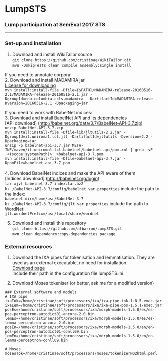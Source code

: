 # LumpSTS
### Lump participation at SemEval 2017 STS
___
### Set-up and installation

1. Download and install WikiTailor source <br />
`git clone https://github.com/cristinae/WikiTailor.git` <br />
`mvn -DskipTests clean compile assembly:single install` <br />

If you need to annotate corpora: <br />
2. Download and install MADAMIRA jar <br />
[License for downloading](http://innovation.columbia.edu/technologies/cu14012_arabic-language-disambiguation-for-natural-language-processing-applications) <br />
`mvn install:install-file -Dfile={$PATH}/MADAMIRA-release-20160516-2.1/MADAMIRA-release-20160516-2.1.jar -DgroupId=edu.columbia.ccls.madamira  -DartifactId=MADAMIRA-release -Dversion=20160516-2.1 -Dpackaging=jar` <br />

If you need to work with BabelNet indices: <br />
3. Download and install BabelNet API and its dependencies <br />
[API download] (http://babelnet.org/data/3.7/BabelNet-API-3.7.zip) <br />
`unzip BabelNet-API-3.7.zip` <br />
`mvn install:install-file -Dfile=lib/jltutils-2.2.jar -DgroupId=it.uniroma1.lcl.jlt -DartifactId=jltutils -Dversion=2.2 -Dpackaging=jar` <br />
`unzip -p babelnet-api-3.7.jar META-INF/maven/it.uniroma1.lcl.babelnet/babelnet-api/pom.xml | grep -vP '<(scope|systemPath)>' >babelnet-api-3.7.pom` <br />
`mvn install:install-file -Dfile=babelnet-api-3.7.jar -DpomFile=babelnet-api-3.7.pom` <br />  <br />
4. Download BabelNet indices and make the API aware of them <br />
[Indices download] (http://babelnet.org/login) <br />
`tar xjvf babelnet-3.7-index.tar.bz2` <br />
In `./BabelNet-API-3.7/config/babelnet.var.properties` include the path to the index:  <br />
 `babelnet.dir=/home/usr/BabelNet-3.7` <br />
In `./BabelNet-API-3.7/config/jlt.var.properties` include the path to WordNet:  <br />
 `jlt.wordnetPrefix=/usr/local/share/wordnet` <br />

5. Download and install this repository <br />
`git clone https://github.com/albarron/LumpSTS.git` <br />
`mvn clean dependency:copy-dependencies package` <br />

### External resources
1. Download the IXA pipes for tokenisation and lemmatisation. They are used as an external executable, no need for installation.<br />
[Download page](http://ixa2.si.ehu.es/ixa-pipes/download.html)<br />
Include their path in the configuration file lumpSTS.ini<br />

2. Download Moses tokeniser (or better, ask me for a modified version)<br />


```
### External software and models
# IXA pipe
ixaTok=/home/cristinae/soft/processors/ixa/ixa-pipe-tok-1.8.5-exec.jar
ixaLem=/home/cristinae/soft/processors/ixa/ixa-pipe-pos-1.5.1-exec.jar
posEs=/home/cristinae/soft/processors/ixa/morph-models-1.5.0/es/es-pos-perceptron-autodict01-ancora-2.0.bin
lemEs=/home/cristinae/soft/processors/ixa/morph-models-1.5.0/es/es-lemma-perceptron-ancora-2.0.bin
posEn=/home/cristinae/soft/processors/ixa/morph-models-1.5.0/en/en-pos-perceptron-autodict01-conll09.bin
lemEn=/home/cristinae/soft/processors/ixa/morph-models-1.5.0/en/en-lemma-perceptron-conll09.bin

# Moses
mosesTok=/home/cristinae/soft/processors/moses/tokenizerNO2html.perl
```

